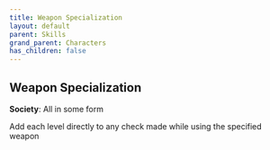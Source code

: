 ```yaml
---
title: Weapon Specialization
layout: default
parent: Skills
grand_parent: Characters
has_children: false
---
```


## Weapon Specialization

**Society**: All in some form

Add each level directly to any check made while using the specified weapon
